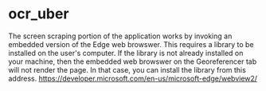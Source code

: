 # ocr_uber


The screen scraping portion of the application works by invoking an embedded version of the Edge web browswer.  This requires a library to be installed on the user's computer.
If the library is not already installed on your machine, then the embedded web browswer on the Georeferencer tab will not render the page. In that case, you can install the library
from this address.
https://developer.microsoft.com/en-us/microsoft-edge/webview2/